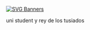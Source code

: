 [![SVG Banners](https://svg-banners.vercel.app/api?type=rainbow&text1=siomn%20🤠&width=800&height=200)](https://github.com/Akshay090/svg-banners)

uni student y rey de los tusiados

<!---
luffy126/luffy126 is a ✨ special ✨ repository because its `README.md` (this file) appears on your GitHub profile.
You can click the Preview link to take a look at your changes.
--->
